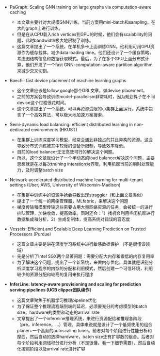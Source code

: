 - PaGraph: Scaling GNN training on large graphs via computation-aware caching
  - 本文章主要针对大规模GNN训练。当前方案用mini-batch和sampling，在大的graph上进行训练。
  - 但是在从CPU载入rich vertices到GPU的时候，他们会有scalability的问题，此时bandwidth极大地限制了训练。
  - 这篇文章提出了一个系统，在单机多卡上面训练GNN。他利用可用GPU资源作为缓存载体，减少data loading time。他们还设计了一个缓存策略，考虑图结构信息和数据获取模式。最后，为了在多个GPU上面分布式计算，他们开发了一个fast GNN-computation-aware partition algorithm来减少交叉切割。
  
- Baechi: fast device placement of machine learning graphs 
  - 这个文章应该是follow google那个DRL文章，做device placement。
  - 之前的方案会导致训练model-parallelism非常耗时，因为规划算子在不同device这个过程很花时间。
  - 这个文章提出了一个系统，可以再资源受限的小集群上面运行。系统中包含了一个高效算法，可以极大地加速方案搜索。

- Semi-dynamic load balancing: efficient distributed learning in non-dedicated environments (HKUST)
  - 在集群上训练深度学习模型，经常会遇到非独占的并且异构的资源。这会导致分布式训练被其中较慢的设备所限制，导致效率降低。
  - 目前的load balancer无法高效可行的解决这个问题。
  - 所以，这个文章就设计了一个半动态的load balancer解决这个问题，主要思想就是在以每次training interation为界限，利用机器当前的瞬时处理能力，及时调整batch size
  
- Network-accelerated distributed machine learning for multi-tenant settings (Uber, AWS, University of Wisconsin-Madison)
  - 在集群中训练中的资源争抢会导致出现straggler（和上面文章类似）
  - 提出了一个统一的网络管理器，MLfabric，来解决这个问题
  - 梯度传输和模型传输这些需要占用大量网络资源的任务，会被统一的进行排队管理，加快收敛，提高效率。同时还会：1）找机会利用空闲机器进行数据集成和分析，2）生成复制体，提高系统对错误的容忍度
  
- Vessels: Efficient and Scalable Deep Learning Prediction on Trusted Processors (Purdue)
  - 这篇文章主要是讲在深度学习系统中进行敏感数据保护 （不是很懂该领域）
  - 先是分析了Intel SGX两个显著问题：需要分配大内存和很低的内存复用率
  - 为了解决这个问题，提出了一个新系统，来做内存优化。具体就是识别分析深度学习程序的内存的分配和利用模式，然后创建一个可信环境，利用较少的资源分配和较高的复用来执行程序
  
- **InferLine: latency-aware provisioning and scaling for prediction serving pipelines (UCB clipper团队续作）**
  - 这篇文章聚焦于机器学习推理pipeline优化
  - 为了保证整个推理流程端到端的延迟，必须要充分的考虑模型的batch size，hardware的类型和动态的arrival rate
  - 文章提出了一个infereline推理系统，来进行资源配给和推理各阶段（pre，inference，...）管理。具体来说就是设计了一个低频使用的组合planer+一个高频的autoscaling tuner。前者对每个阶段进行性能分析和摩西，然后自动的选择hardware，batch size还有扩容数的组合。后者对每个阶段利用网络积分进行分析（不是很懂，看一下细节需要），然后自动化按照阶段以及arrival rate进行扩容
